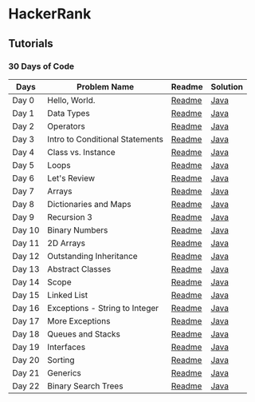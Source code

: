 # HackerRank
## Tutorials

### 30 Days of Code
|Days   |  Problem Name	 | Readme	  | Solution  |
|---|---|---|---|
|Day 0|Hello, World.|[Readme](https://www.hackerrank.com/rest/contests/master/challenges/30-hello-world/download_pdf?language=English) | [Java](https://github.com/elektroyazilim/HackerRank/blob/main/daysofcode/Day0HelloWorld.java)  |  
|Day 1|Data Types	  |[Readme](https://www.hackerrank.com/rest/contests/master/challenges/30-data-types/download_pdf?language=English) | [Java](https://github.com/elektroyazilim/HackerRank/blob/main/daysofcode/Day1DataTypes.java)  | 
|Day 2|Operators		|[Readme](https://www.hackerrank.com/rest/contests/master/challenges/30-operators/download_pdf?language=English)|[Java](https://github.com/elektroyazilim/HackerRank/blob/main/daysofcode/Day2Operators.java)|
|Day 3|Intro to Conditional Statements | [Readme](https://www.hackerrank.com/rest/contests/master/challenges/30-conditional-statements/download_pdf?language=English)| [Java](https://github.com/elektroyazilim/HackerRank/blob/main/daysofcode/Day3IntroToConditionalStatements.java)|
|Day 4|Class vs. Instance |[Readme](https://www.hackerrank.com/rest/contests/master/challenges/30-class-vs-instance/download_pdf?language=English)|[Java](https://github.com/elektroyazilim/HackerRank/blob/main/daysofcode/Day4ClassvsInstance.java)|
|Day 5|Loops | [Readme](https://www.hackerrank.com/rest/contests/master/challenges/30-loops/download_pdf?language=English)| [Java](https://github.com/elektroyazilim/HackerRank/blob/main/daysofcode/Day5Loops.java)|
|Day 6|Let's Review|[Readme](https://www.hackerrank.com/rest/contests/master/challenges/30-review-loop/download_pdf?language=English)|[Java](https://github.com/elektroyazilim/HackerRank/blob/main/daysofcode/Day6LetsReview.java)|
|Day 7| Arrays|[Readme](https://www.hackerrank.com/rest/contests/master/challenges/30-arrays/download_pdf?language=English)|[Java](https://github.com/elektroyazilim/HackerRank/blob/main/daysofcode/Day7Arrays.java)|
|Day 8| Dictionaries and Maps |[Readme](https://www.hackerrank.com/rest/contests/master/challenges/30-dictionaries-and-maps/download_pdf?language=English)|[Java](https://github.com/elektroyazilim/HackerRank/blob/main/daysofcode/Day8DictionariesandMaps.java)|
|Day 9| Recursion 3|[Readme](https://www.hackerrank.com/rest/contests/master/challenges/30-recursion/download_pdf?language=English)|[Java](https://github.com/elektroyazilim/HackerRank/blob/main/daysofcode/Day9Recursion3.java)|
|Day 10| Binary Numbers |[Readme](https://www.hackerrank.com/rest/contests/master/challenges/30-binary-numbers/download_pdf?language=English)|[Java](https://github.com/elektroyazilim/HackerRank/blob/main/daysofcode/Day10BinaryNumbers.java)|
|Day 11| 2D Arrays| [Readme](https://www.hackerrank.com/rest/contests/master/challenges/30-2d-arrays/download_pdf?language=English)|[Java](https://github.com/elektroyazilim/HackerRank/blob/main/daysofcode/Day11_2DArrays.java)|
|Day 12| Outstanding Inheritance |[Readme](https://www.hackerrank.com/rest/contests/master/challenges/30-inheritance/download_pdf?language=English)|[Java](https://github.com/elektroyazilim/HackerRank/blob/main/daysofcode/Day12Inheritance.java)|
|Day 13|Abstract Classes|[Readme](https://www.hackerrank.com/rest/contests/master/challenges/30-abstract-classes/download_pdf?language=English)|[Java](https://github.com/elektroyazilim/HackerRank/blob/main/daysofcode/Day13AbstractClasses.java)|
|Day 14| Scope|[Readme](https://www.hackerrank.com/rest/contests/master/challenges/30-scope/download_pdf?language=English)|[Java](https://github.com/elektroyazilim/HackerRank/blob/main/daysofcode/Day14Scope.java)|
|Day 15| Linked List|[Readme](https://www.hackerrank.com/rest/contests/master/challenges/30-linked-list/download_pdf?language=English)|[Java](https://github.com/elektroyazilim/HackerRank/blob/main/daysofcode/Day15LinkedList.java)|
|Day 16|Exceptions - String to Integer|[Readme](https://www.hackerrank.com/rest/contests/master/challenges/30-exceptions-string-to-integer/download_pdf?language=English)|[Java](https://github.com/elektroyazilim/HackerRank/blob/main/daysofcode/Day16ExceptionsStringtoInteger.java)|
|Day 17|More Exceptions|[Readme](https://www.hackerrank.com/rest/contests/master/challenges/30-more-exceptions/download_pdf?language=English)|[Java](https://github.com/elektroyazilim/HackerRank/blob/main/daysofcode/Day17MoreExceptions.java)|
|Day 18|Queues and Stacks |[Readme](https://www.hackerrank.com/rest/contests/master/challenges/30-queues-stacks/download_pdf?language=English)|[Java](https://github.com/elektroyazilim/HackerRank/blob/main/daysofcode/Day18QueuesandStacks.java)|
|Day 19|Interfaces|[Readme](https://www.hackerrank.com/rest/contests/master/challenges/30-interfaces/download_pdf?language=English)|[Java](https://github.com/elektroyazilim/HackerRank/blob/main/daysofcode/Day19Interfaces.java)|
|Day 20|Sorting|[Readme](https://www.hackerrank.com/rest/contests/master/challenges/30-sorting/download_pdf?language=English)|[Java](https://github.com/elektroyazilim/HackerRank/blob/main/daysofcode/Day20Sorting.java)|
|Day 21|Generics|[Readme](https://www.hackerrank.com/rest/contests/master/challenges/30-generics/download_pdf?language=English)|[Java](https://github.com/elektroyazilim/HackerRank/blob/main/daysofcode/Day21Generics.java)|
|Day 22|Binary Search Trees|[Readme](https://www.hackerrank.com/rest/contests/master/challenges/30-binary-search-trees/download_pdf?language=English)|[Java](https://github.com/elektroyazilim/HackerRank/blob/main/daysofcode/Day22BinarySearchTrees.java)|